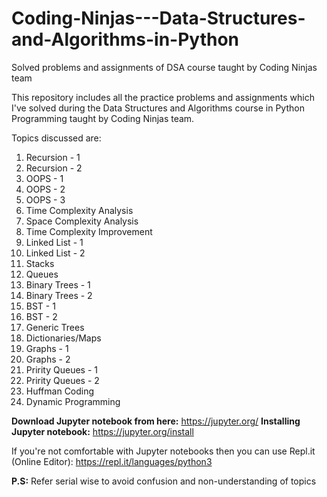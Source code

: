 # Coding-Ninjas---Data-Structures-and-Algorithms-in-Python
Solved problems and assignments of DSA course taught by Coding Ninjas team

This repository includes all the practice problems and assignments which I've solved during the Data Structures and Algorithms course in Python Programming taught by Coding Ninjas team.

Topics discussed are:
1) Recursion - 1
2) Recursion - 2
3) OOPS - 1
4) OOPS - 2
5) OOPS - 3
6) Time Complexity Analysis
7) Space Complexity Analysis
8) Time Complexity Improvement
9) Linked List - 1
10) Linked List - 2
11) Stacks
12) Queues
13) Binary Trees - 1
14) Binary Trees - 2
15) BST - 1
16) BST - 2
17) Generic Trees
18) Dictionaries/Maps
19) Graphs - 1
20) Graphs - 2
21) Pririty Queues - 1
22) Pririty Queues - 2
23) Huffman Coding
24) Dynamic Programming



__Download Jupyter notebook from here:__ https://jupyter.org/
__Installing Jupyter notebook:__ https://jupyter.org/install

If you're not comfortable with Jupyter notebooks then you can use Repl.it (Online Editor): https://repl.it/languages/python3



__P.S:__ Refer serial wise to avoid confusion and non-understanding of topics
